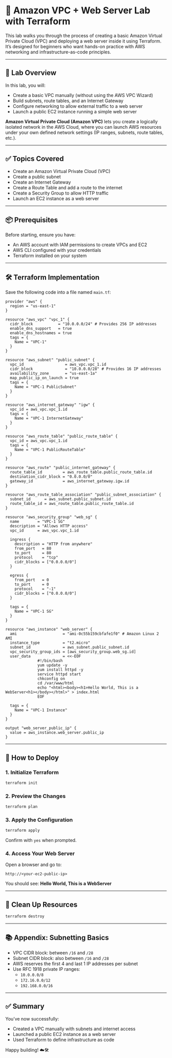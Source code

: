 # 🚀 Amazon VPC + Web Server Lab with Terraform

This lab walks you through the process of creating a basic Amazon Virtual Private Cloud (VPC) and deploying a web server inside it using Terraform. It’s designed for beginners who want hands-on practice with AWS networking and infrastructure-as-code principles.

---

## 📘 Lab Overview

In this lab, you will:

- Create a basic VPC manually (without using the AWS VPC Wizard)
- Build subnets, route tables, and an Internet Gateway
- Configure networking to allow external traffic to a web server
- Launch a public EC2 instance running a simple web server

**Amazon Virtual Private Cloud (Amazon VPC)** lets you create a logically isolated network in the AWS Cloud, where you can launch AWS resources under your own defined network settings (IP ranges, subnets, route tables, etc.).

---

## ✅ Topics Covered

- Create an Amazon Virtual Private Cloud (VPC)
- Create a public subnet
- Create an Internet Gateway
- Create a Route Table and add a route to the internet
- Create a Security Group to allow HTTP traffic
- Launch an EC2 instance as a web server

---

## 📦 Prerequisites

Before starting, ensure you have:

- An AWS account with IAM permissions to create VPCs and EC2
- AWS CLI configured with your credentials
- Terraform installed on your system

---

## 🛠 Terraform Implementation

Save the following code into a file named `main.tf`:

```hcl
provider "aws" {
  region = "us-east-1"
}

resource "aws_vpc" "vpc_1" {
  cidr_block           = "10.0.0.0/24" # Provides 256 IP addresses
  enable_dns_support   = true
  enable_dns_hostnames = true
  tags = {
    Name = "VPC-1"
  }
}

resource "aws_subnet" "public_subnet" {
  vpc_id                  = aws_vpc.vpc_1.id
  cidr_block              = "10.0.0.0/28" # Provides 16 IP addresses
  availability_zone       = "us-east-1a"
  map_public_ip_on_launch = true
  tags = {
    Name = "VPC-1 PublicSubnet"
  }
}

resource "aws_internet_gateway" "igw" {
  vpc_id = aws_vpc.vpc_1.id
  tags = {
    Name = "VPC-1 InternetGateway"
  }
}

resource "aws_route_table" "public_route_table" {
  vpc_id = aws_vpc.vpc_1.id
  tags = {
    Name = "VPC-1 PublicRouteTable"
  }
}

resource "aws_route" "public_internet_gateway" {
  route_table_id         = aws_route_table.public_route_table.id
  destination_cidr_block = "0.0.0.0/0"
  gateway_id             = aws_internet_gateway.igw.id
}

resource "aws_route_table_association" "public_subnet_association" {
  subnet_id      = aws_subnet.public_subnet.id
  route_table_id = aws_route_table.public_route_table.id
}

resource "aws_security_group" "web_sg" {
  name        = "VPC-1 SG"
  description = "Allows HTTP access"
  vpc_id      = aws_vpc.vpc_1.id

  ingress {
    description = "HTTP from anywhere"
    from_port   = 80
    to_port     = 80
    protocol    = "tcp"
    cidr_blocks = ["0.0.0.0/0"]
  }

  egress {
    from_port   = 0
    to_port     = 0
    protocol    = "-1"
    cidr_blocks = ["0.0.0.0/0"]
  }

  tags = {
    Name = "VPC-1 SG"
  }
}

resource "aws_instance" "web_server" {
  ami                    = "ami-0c55b159cbfafe1f0" # Amazon Linux 2 AMI
  instance_type          = "t2.micro"
  subnet_id              = aws_subnet.public_subnet.id
  vpc_security_group_ids = [aws_security_group.web_sg.id]
  user_data              = <<-EOF
              #!/bin/bash
              yum update -y
              yum install httpd -y
              service httpd start
              chkconfig on
              cd /var/www/html
              echo "<html><body><h1>Hello World, This is a WebServer<h1></body></html>" > index.html
              EOF

  tags = {
    Name = "VPC-1 Instance"
  }
}

output "web_server_public_ip" {
  value = aws_instance.web_server.public_ip
}
```

---

## 🚀 How to Deploy

### 1. Initialize Terraform

```bash
terraform init
```

### 2. Preview the Changes

```bash
terraform plan
```

### 3. Apply the Configuration

```bash
terraform apply
```

Confirm with `yes` when prompted.

### 4. Access Your Web Server

Open a browser and go to:

```
http://<your-ec2-public-ip>
```

You should see: **Hello World, This is a WebServer**

---

## 🧹 Clean Up Resources

```bash
terraform destroy
```

---

## 📚 Appendix: Subnetting Basics

- VPC CIDR block: between `/16` and `/28`
- Subnet CIDR block: also between `/16` and `/28`
- AWS reserves the first 4 and last 1 IP addresses per subnet
- Use RFC 1918 private IP ranges:
  - `10.0.0.0/8`
  - `172.16.0.0/12`
  - `192.168.0.0/16`

---

## ✅ Summary

You’ve now successfully:

- Created a VPC manually with subnets and internet access
- Launched a public EC2 instance as a web server
- Used Terraform to define infrastructure as code

Happy building! ☁️🛠